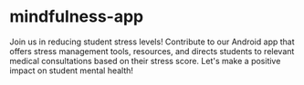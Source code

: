 # mindfulness-app
Join us in reducing student stress levels! Contribute to our Android app that offers stress management tools, resources, and directs students to relevant medical consultations based on their stress score. Let's make a positive impact on student mental health!
